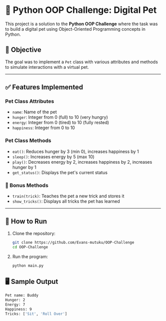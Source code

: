# 🐶 Python OOP Challenge: Digital Pet

This project is a solution to the **Python OOP Challenge** where the task was to build a digital pet using Object-Oriented Programming concepts in Python.

## 🧠 Objective

The goal was to implement a `Pet` class with various attributes and methods to simulate interactions with a virtual pet.

---

## ✅ Features Implemented

### Pet Class Attributes
- `name`: Name of the pet
- `hunger`: Integer from 0 (full) to 10 (very hungry)
- `energy`: Integer from 0 (tired) to 10 (fully rested)
- `happiness`: Integer from 0 to 10

### Pet Class Methods
- `eat()`: Reduces hunger by 3 (min 0), increases happiness by 1
- `sleep()`: Increases energy by 5 (max 10)
- `play()`: Decreases energy by 2, increases happiness by 2, increases hunger by 1
- `get_status()`: Displays the pet's current status

### 🎯 Bonus Methods
- `train(trick)`: Teaches the pet a new trick and stores it
- `show_tricks()`: Displays all tricks the pet has learned

---

## 🧪 How to Run

1. Clone the repository:
   ```bash
   git clone https://github.com/Evans-mutuku/OOP-Challenge
   cd OOP-Challenge
2. Run the program:
   ```bash
   python main.py
## 🖥️ Sample Output
```bash
Pet name: Buddy
Hunger: 2
Energy: 7
Happiness: 9
Tricks: ['Sit', 'Roll Over']

